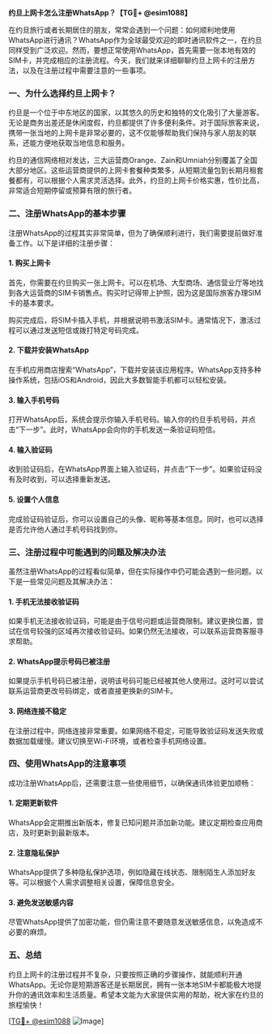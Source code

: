 **约旦上网卡怎么注册WhatsApp？【TG💪+ @esim1088】**

在约旦旅行或者长期居住的朋友，常常会遇到一个问题：如何顺利地使用WhatsApp进行通讯？WhatsApp作为全球最受欢迎的即时通讯软件之一，在约旦同样受到广泛欢迎。然而，要想正常使用WhatsApp，首先需要一张本地有效的SIM卡，并完成相应的注册流程。今天，我们就来详细聊聊约旦上网卡的注册方法，以及在注册过程中需要注意的一些事项。

### 一、为什么选择约旦上网卡？

约旦是一个位于中东地区的国家，以其悠久的历史和独特的文化吸引了大量游客。无论是商务出差还是休闲度假，约旦都提供了许多便利条件。对于国际旅客来说，携带一张当地的上网卡是非常必要的，这不仅能够帮助我们保持与家人朋友的联系，还能方便地获取当地信息和服务。

约旦的通信网络相对发达，三大运营商Orange、Zain和Umniah分别覆盖了全国大部分地区。这些运营商提供的上网卡套餐种类繁多，从短期流量包到长期月租套餐都有，可以根据个人需求灵活选择。此外，约旦的上网卡价格实惠，性价比高，非常适合短期停留或预算有限的旅行者。

### 二、注册WhatsApp的基本步骤

注册WhatsApp的过程其实非常简单，但为了确保顺利进行，我们需要提前做好准备工作。以下是详细的注册步骤：

#### 1. 购买上网卡

首先，你需要在约旦购买一张上网卡。可以在机场、大型商场、通信营业厅等地找到各大运营商的SIM卡销售点。购买时记得带上护照，因为这是国际旅客办理SIM卡的基本要求。

购买完成后，将SIM卡插入手机，并根据说明书激活SIM卡。通常情况下，激活过程可以通过发送短信或拨打特定号码完成。

#### 2. 下载并安装WhatsApp

在手机应用商店搜索“WhatsApp”，下载并安装该应用程序。WhatsApp支持多种操作系统，包括iOS和Android，因此大多数智能手机都可以轻松安装。

#### 3. 输入手机号码

打开WhatsApp后，系统会提示你输入手机号码。输入你的约旦手机号码，并点击“下一步”。此时，WhatsApp会向你的手机发送一条验证码短信。

#### 4. 输入验证码

收到验证码后，在WhatsApp界面上输入验证码，并点击“下一步”。如果验证码没有及时收到，可以选择重新发送。

#### 5. 设置个人信息

完成验证码验证后，你可以设置自己的头像、昵称等基本信息。同时，也可以选择是否允许他人通过手机号码找到你。

### 三、注册过程中可能遇到的问题及解决办法

虽然注册WhatsApp的过程看似简单，但在实际操作中仍可能会遇到一些问题。以下是一些常见问题及其解决办法：

#### 1. 手机无法接收验证码

如果手机无法接收验证码，可能是由于信号问题或运营商限制。建议更换位置，尝试在信号较强的区域再次接收验证码。如果仍然无法接收，可以联系运营商客服寻求帮助。

#### 2. WhatsApp提示号码已被注册

如果提示手机号码已被注册，说明该号码可能已经被其他人使用过。这时可以尝试联系运营商更改号码绑定，或者直接更换新的SIM卡。

#### 3. 网络连接不稳定

在注册过程中，网络连接非常重要。如果网络不稳定，可能导致验证码发送失败或数据加载缓慢。建议切换至Wi-Fi环境，或者检查手机网络设置。

### 四、使用WhatsApp的注意事项

成功注册WhatsApp后，还需要注意一些使用细节，以确保通讯体验更加顺畅：

#### 1. 定期更新软件

WhatsApp会定期推出新版本，修复已知问题并添加新功能。建议定期检查应用商店，及时更新到最新版本。

#### 2. 注意隐私保护

WhatsApp提供了多种隐私保护选项，例如隐藏在线状态、限制陌生人添加好友等。可以根据个人需求调整相关设置，保障信息安全。

#### 3. 避免发送敏感内容

尽管WhatsApp提供了加密功能，但仍需注意不要随意发送敏感信息，以免造成不必要的麻烦。

### 五、总结

约旦上网卡的注册过程并不复杂，只要按照正确的步骤操作，就能顺利开通WhatsApp。无论你是短期游客还是长期居民，拥有一张本地SIM卡都能极大地提升你的通讯效率和生活质量。希望本文能为大家提供实用的帮助，祝大家在约旦的旅程愉快！

[[TG💪+ @esim1088](https://t.me/s/esim1088) ![Image](https://i.postimg.cc/4NQfJmqS/Snipaste-2025-05-13-00-14-12.png)]
